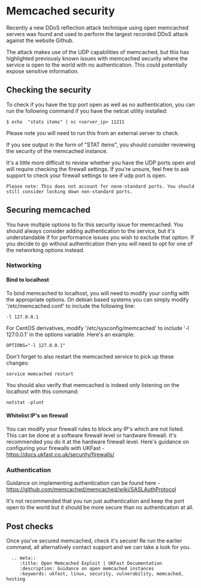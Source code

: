 # Memcached security

Recently a new DDoS reflection attack technique using open memcached servers was found and used to perform the
largest recorded DDoS attack against the website Github.

The attack makes use of the UDP capabilities of memcached, but this has highlighted previously known issues
with memcached security where the service is open to the world with no authentication. This could potentially
expose sensitive information.

## Checking the security

To check if you have the tcp port open as well as no authentication, you can run the following command if you
have the netcat utility installed:

    $ echo  "stats items" | nc <server_ip> 11211
	
Please note you will need to run this from an external server to check.
	
If you see output in the form of "STAT items", you should consider reviewing the security of the memcached instance.

It's a little more difficult to review whether you have the UDP ports open and will require checking the firewall settings.
If you're unsure, feel free to ask support to check your firewall settings to see if udp port is open.

    Please note: This does not account for none-standard ports. You should still consider locking down non-standard ports.
	

## Securing memcached

You have multiple options to fix this security issue for memcached. You should always consider adding authentication
to the service, but it's understandable if for performance issues you wish to exclude that option. If you decide to go
without authentication then you *will* need to opt for one of the networking options instead.

### Networking

#### Bind to localhost

To bind memcached to localhost, you will need to modify your config with the appropriate options.
On debian based systems you can simply modify '/etc/memcached.conf' to include the following line:

    -l 127.0.0.1

For CentOS derivatives, modify '/etc/sysconfig/memcached' to include '-l 127.0.0.1' in the options variable. Here's an example:

    OPTIONS="-l 127.0.0.1"

Don't forget to also restart the memcached service to pick up these changes:

    service memcached restart
	
You should also verify that memcached is indeed only listening on the localhost with this command:

    netstat -plunt
	
#### Whitelist IP's on firewall

You can modify your firewall rules to block any IP's which are not listed. This can be done at a software firewall level or hardware firewall.
It's recommended you do it at the hardware firewall level. Here's guidance on configuring your firewalls with UKFast - https://docs.ukfast.co.uk/security/firewalls/

### Authentication

Guidance on implementing authentication can be found here - https://github.com/memcached/memcached/wiki/SASLAuthProtocol

It's not recommended that you run just authentication and keep the port open to the world but it should be more
secure than no authentication at all.

## Post checks

Once you've secured memcached, check it's secure! Re run the earlier command, all alternatively contact support and we can take a look for you.

 ```eval_rst
   .. meta::
      :title: Open Memcached Exploit | UKFast Documentation
      :description: Guidance on open memcached instances
      :keywords: ukfast, linux, security, vulnerability, memcached, hosting